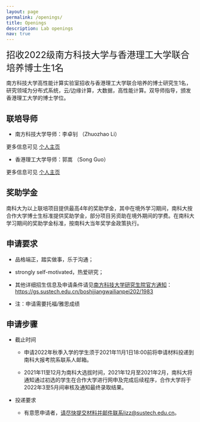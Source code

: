 ```yaml
---
layout: page
permalink: /openings/
title: Openings
description: Lab openings
nav: true
---
```


<font size=5>招收2022级南方科技大学与香港理工大学联合培养博士生1名</font>

南方科技大学高性能计算实验室招收与香港理工大学联合培养的博士研究生1名，研究领域为分布式系统，云/边缘计算，大数据，高性能计算。双导师指导，颁发香港理工大学的博士学位。


## 联培导师

- 南方科技大学导师：李卓钊 （Zhuozhao Li）

更多信息可见 [个人主页](https://zhuozhaoli.github.io/)


- 香港理工大学导师：郭嵩 （Song Guo）

更多信息可见 [个人主页](https://web.comp.polyu.edu.hk/cssongguo/)


## 奖助学金

南科大为以上联培项目提供最高4年的奖助学金，其中在境外学习期间，南科大按合作大学博士生标准提供奖助学金，部分项目另资助在境外期间的学费。在南科大学习期间的奖助学金标准，按南科大当年奖学金政策执行。


## 申请要求

- 品格端正，踏实做事，乐于沟通；

- strongly self-motivated，热爱研究；

- 其他详细招生信息及申请条件请见[南方科技大学研究生院官方通知](https://gs.sustech.edu.cn/boshijiangwailianpei202/1983)： https://gs.sustech.edu.cn/boshijiangwailianpei202/1983

- 注：申请需要托福/雅思成绩


## 申请步骤

- 截止时间

    - 申请2022年秋季入学的学生须于2021年11月1日18:00前将申请材料投递到南科大报考院系联系人邮箱。

    - 2021年11至12月为南科大选拔时间，2021年12月至2021年2月，南科大将通知通过初选的学生在合作大学进行网申及完成后续程序，合作大学将于2022年3至5月间审核及通知最终录取结果。

- 投递要求

    - 有意愿申请者，请尽快提交材料并邮件联系lizz@sustech.edu.cn。
